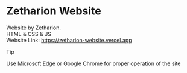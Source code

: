 # Zetharion Website
Website by Zetharion.  
HTML & CSS & JS  
Website Link: https://zetharion-website.vercel.app
> [!TIP]
> Use Microsoft Edge or Google Chrome for proper operation of the site